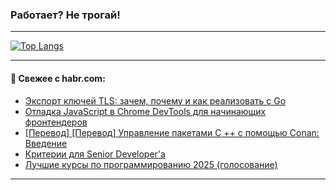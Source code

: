 ### Работает? Не трогай!

---
<!--
#### 🛠️ Technical stack:

![Java](https://img.shields.io/badge/Java-informational?logo=Oracle&style=flat&logoColor=white&color=FF4500)
![Kotlin](https://img.shields.io/badge/Kotlin-informational?logo=Kotlin&style=flat&logoColor=white&color=774D97)
![TS](https://img.shields.io/badge/TypeScript-informational?logo=typeScript&style=flat&logoColor=black&color=017acc)
![Python](https://img.shields.io/badge/Python-informational?logo=Python&style=flat&logoColor=black&color=ffdd54) <br>
![Spring](https://img.shields.io/badge/Spring-informational?logo=Spring&style=flat&logoColor=white&color=6DB33F) 
![SpringBoot](https://img.shields.io/badge/SpringBoot-informational?logo=SpringBoot&style=flat&logoColor=white&color=6DB33F)
![Nest](https://img.shields.io/badge/NestJS-informational?logo=NestJS&style=flat&logoColor=white&color=E0234E) 
![NodeJS](https://img.shields.io/badge/NodeJS-informational?logo=node.js&style=flat&logoColor=white&color=70A760)<br>
![PostgreSQL](https://img.shields.io/badge/PostgreSQL-informational?logo=PostgreSQL&style=flat&logoColor=white&color=DAA520)
![MongoDB](https://img.shields.io/badge/MongoDB-informational?logo=MongoDB&style=flat&logoColor=white&color=870000)
![Apache](https://img.shields.io/badge/Apache-informational?logo=apache&style=flat&logoColor=white&color=f74e28)

___ 
-->

<!--- #### 🛠️ : --->

[![Top Langs](https://github-readme-stats-82jvfl3w3-advtsettinggmailcoms-projects.vercel.app/api/top-langs/?username=zloylis&langs_count=10&hide_title=true&title_color=e6edf3&size_weight=0.5&count_weight=0.5&layout=compact&hide_progress=true&hide_border=true&theme=dracula)](https://github.com/zloylis)

<!---


####  :octocat:&nbsp;&nbsp; Статистика:

![GitHub stats](https://github-readme-stats-u2qms2cxw-advtsettinggmailcoms-projects.vercel.app/api?username=zloylis&show_icons=true&hide_border=true&theme=dracula&title_color=e6edf3&include_all_commits=true&count_private=true&hide_rank=false&hide_title=true&rank_icon=github)
-->
---

#### 💬 Свежее с habr.com:

<!-- BLOG-POST-LIST:START -->
- [Экспорт ключей TLS: зачем, почему и как реализовать с Go](https://habr.com/ru/articles/884488/?utm_source=habrahabr&utm_medium=rss&utm_campaign=884488)
- [Отладка JavaScript в Chrome DevTools для начинающих фронтендеров](https://habr.com/ru/companies/intec_balance/articles/884482/?utm_source=habrahabr&utm_medium=rss&utm_campaign=884482)
- [[Перевод] [Перевод] Управление пакетами C ++ с помощью Conan: Введение](https://habr.com/ru/articles/884464/?utm_source=habrahabr&utm_medium=rss&utm_campaign=884464)
- [Критерии для Senior Developer&#39;а](https://habr.com/ru/articles/884460/?utm_source=habrahabr&utm_medium=rss&utm_campaign=884460)
- [Лучшие курсы по программированию 2025 &lpar;голосование&rpar;](https://habr.com/ru/articles/884448/?utm_source=habrahabr&utm_medium=rss&utm_campaign=884448)
<!-- BLOG-POST-LIST:END -->

---
